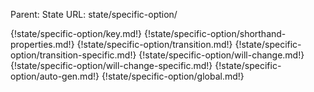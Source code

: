 Parent: State
URL: state/specific-option/

{!state/specific-option/key.md!}
{!state/specific-option/shorthand-properties.md!}
{!state/specific-option/transition.md!}
{!state/specific-option/transition-specific.md!}
{!state/specific-option/will-change.md!}
{!state/specific-option/will-change-specific.md!}
{!state/specific-option/auto-gen.md!}
{!state/specific-option/global.md!}

